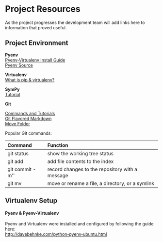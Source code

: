 # Project Resources
As the project progresses the development team will add links here
to information that proved useful.

## Project Environment
**Pyenv**  
[Pyenv-Virtualenv Install Guide](http://davebehnke.com/python-pyenv-ubuntu.html)  
[Pyenv Source](https://github.com/yyuu/pyenv)  

**Virtualenv**  
[What is pip & virtualenv?](http://www.dabapps.com/blog/introduction-to-pip-and-virtualenv-python/)  

**SymPy**  
[Tutorial](http://docs.sympy.org/latest/tutorial/)  

**Git**  

[Commands and Tutorials](http://git-scm.com/)  
[Git Flavored Markdown](https://help.github.com/articles/github-flavored-markdown/)  
[Move Folder](http://stackoverflow.com/questions/3900805/git-command-to-move-a-folder-inside-another)  

Popular Git commands:

| Command | Function |
| :------- | :-------- |
| git status |  show the working tree status |
| git add <file or directory> | add file contents to the index |
| git commit -m'<string>' | record changes to the repository with a message |
| git mv <source> <destination> | move or rename a file, a directory, or a symlink |


## Virtualenv Setup

#### **Pyenv & Pyenv-Virtualenv**  
Pyenv and Virtualenv were installed and configured by following the guide here:  
http://davebehnke.com/python-pyenv-ubuntu.html
